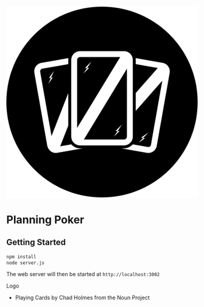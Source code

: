 <p align="center">
    <img src="assets/logo.png" alt="Logo"/>
</p>

Planning Poker
===

Getting Started
---

```
npm install
node server.js
```

The web server will then be started at `http://localhost:3002`

Logo
* Playing Cards by Chad Holmes from the Noun Project